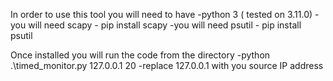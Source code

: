 In order to use this tool you will need to have
  -python 3 ( tested on 3.11.0)
  -you will need scapy
      - pip install scapy
  -you will need psutil
      - pip install psutil


Once installed you will run the code from the directory
  -python .\timed_monitor.py 127.0.0.1 20
  -replace 127.0.0.1 with you source IP address
